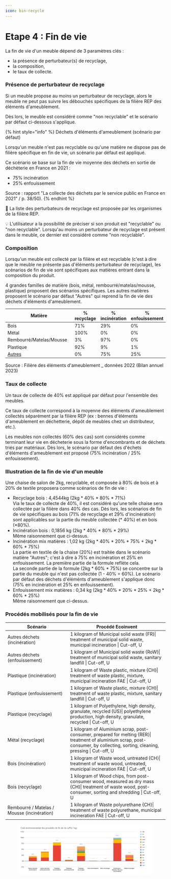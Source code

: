 ```yaml
---
icon: bin-recycle
---
```


# Etape 4 : Fin de vie

La fin de vie d'un meuble dépend de 3 paramètres clés :&#x20;

* la présence de perturbateur(s) de recyclage,
* la composition,
* le taux de collecte.

### Présence de perturbateur de recyclage

Si un meuble propose au moins un perturbateur de recyclage, alors le meuble ne peut pas suivre les débouchés spécifiques de la filière REP des éléments d'ameublement.&#x20;

Dès lors, le meuble est considéré comme "non recyclable" et le scénario par défaut ci-dessous s'applique.

{% hint style="info" %}
Déchets d'éléments d'ameublement (scénario par défaut)

Lorsqu'un meuble n'est pas recyclable ou qu'une matière ne dispose pas de filière spécifique en fin de vie, un scénario par défaut est appliqué.

Ce scénario se base sur la fin de vie moyenne des déchets en sortie de déchèterie en France en 2021 :&#x20;

* 75% incinération
* 25% enfouissement

Source : rapport "La collecte des déchets par le service public en France en 2021" / p. 38/50).&#x20;
{% endhint %}

&#x20;:eyes: La liste des perturbateurs de recyclage est proposée par les organismes de la filière REP. &#x20;

:bulb: L'utilisateur a la possibilité de préciser si son produit est "recyclable" ou "non recyclable". Lorsqu'au moins un perturbateur de recyclage est présent dans le meuble, ce dernier est considéré comme "non recyclable".&#x20;

### Composition

Lorsqu'un meuble est collecté par la filière et est recyclable (c'est à dire que le meuble ne présente pas d'éléments perturbateur de recyclage), les scénarios de fin de vie sont spécifiques aux matières entrant dans la composition du produit.&#x20;

4 grandes familles de matière (bois, métal, rembourré/matelas/mousse, plastique) proposent des scénarios spécifiques. Les autres matières proposent le scénario par défaut "Autres" qui reprend la fin de vie des déchets d'éléments d'ameublement.&#x20;

<table><thead><tr><th width="264">Matière</th><th>% recyclage</th><th>% incinération</th><th>% enfouissement</th></tr></thead><tbody><tr><td>Bois</td><td>71%</td><td>29%</td><td>0%</td></tr><tr><td>Métal</td><td>100%</td><td>0%</td><td>0%</td></tr><tr><td>Rembourré/Matelas/Mousse</td><td>3%</td><td>97%</td><td>0%</td></tr><tr><td>Plastique</td><td>92%</td><td>9%</td><td>1%</td></tr><tr><td><a data-footnote-ref href="#user-content-fn-1">Autres</a></td><td>0%</td><td>75%</td><td>25%</td></tr></tbody></table>

Source : Filière des éléments d'ameublement \_ données 2022 (Bilan annuel 2023)

### Taux de collecte

Un taux de collecte de 40% est appliqué par défaut pour l'ensemble des meubles.

Ce taux de collecte correspond à la moyenne des éléments d'ameublement collectés séparément par la filière REP (ex : bennes d'éléments d'ameublement en déchetterie, dépôt de meubles chez un distributeur, etc.).&#x20;

Les meubles non collectés (60% des cas) sont considérés comme terminant leur vie en décheterie sous la forme d'encombrants et de déchets triés par matériaux. Dès lors, le scénario par défaut des d'échets d'éléments d'ameublement est proposé (75% incinération / 25% enfouissement).

### Illustration de la fin de vie d'un meuble&#x20;

Une chaise de salon de 2kg, recyclable, et composée à 80% de bois et à 20% de textile proposera comme scénarios de fin de vie :&#x20;

* Recyclage bois : 4,4544kg (2kg \* 40% \* 80% \* 71%)\
  Via le taux de collecte de 40%, il est considéré qu'une telle chaise sera collectée par la filière dans 40% des cas. Dès lors, les scénarios de fin de vie spécifiques au bois (71% de recyclage et 29% d'incinération) sont applicables sur la partie du meuble collectée (\* 40%) et en bois (\*80%).&#x20;
* Incinération bois : 0,1856 kg (2kg \* 40% \* 80% \* 29%)\
  Même raisonnement que ci-dessus.
* Incinération mix matières : 1,02 kg (2kg \* 40% \* 20% \* 75% + 2kg \* 60% \* 75%)\
  La partie en textile de la chaise (20%) est traitée dans le scénario matière "Autres"; c'est à dire à 75% en incinération et 25% en enfouissement. La première partie de la formule reflète cela.\
  La seconde partie de la formule (2kg \* 60% \* 75%) se concentre sur la partie du meuble qui n'est pas collectée (1 - 40% = 60%). Le scénario par défaut des déchets d'éléménts d'ameublement s'applique donc (75% en incinération et 25% en enfouissement).&#x20;
* Enfouissement mix matières : 0,34 kg (2kg \* 40% \* 20% \* 25% + 2kg \* 60% \* 25%)\
  Même raisonnement que ci-dessus.&#x20;

### Procédés mobilisés pour la fin de vie

<table data-full-width="true"><thead><tr><th width="183">Scénario</th><th>Procédé Ecoinvent</th></tr></thead><tbody><tr><td>Autres déchets (incinération)</td><td>1 kilogram of Municipal solid waste {FR}| treatment of municipal solid waste, municipal incineration | Cut-off, U</td></tr><tr><td>Autres déchets (enfouissement)</td><td>1 kilogram of Municipal solid waste {RoW}| treatment of municipal solid waste, sanitary landfill | Cut-off, U</td></tr><tr><td>Plastique (incinération)</td><td>1 kilogram of Waste plastic, mixture {CH}| treatment of waste plastic, mixture, municipal incineration FAE | Cut-off, U</td></tr><tr><td>Plastique (enfouissement)</td><td>1 kilogram of Waste plastic, mixture {CH}| treatment of waste plastic, mixture, sanitary landfill | Cut-off, U</td></tr><tr><td>Plastique (recyclage)</td><td>1 kilogram of Polyethylene, high density, granulate, recycled {US}| polyethylene production, high density, granulate, recycled | Cut-off, U</td></tr><tr><td>Métal (recyclage)</td><td>1 kilogram of Aluminium scrap, post-consumer, prepared for melting {RER}| treatment of aluminium scrap, post-consumer, by collecting, sorting, cleaning, pressing | Cut-off, U</td></tr><tr><td>Bois (incinération)</td><td>1 kilogram of Waste wood, untreated {CH}| treatment of waste wood, untreated, municipal incineration FAE | Cut-off, U</td></tr><tr><td>Bois (recyclage)</td><td>1 kilogram of Wood chips, from post-consumer wood, measured as dry mass {CH}| treatment of waste wood, post-consumer, sorting and shredding | Cut-off, U</td></tr><tr><td>Rembourré / Matelas / Mousse (incinération)</td><td>1 kilogram of Waste polyurethane {CH}| treatment of waste polyurethane, municipal incineration FAE | Cut-off, U</td></tr></tbody></table>

<figure><img src="../../.gitbook/assets/Coût environnemental des procédés de fin de vie (uPts _ kg) (2).png" alt=""><figcaption></figcaption></figure>

&#x20;

[^1]: Application du scénario par défaut des déchets d'éléments d'ameublement
